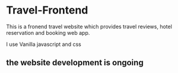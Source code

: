 # Travel-Frontend

This is a fronend travel website which provides travel reviews, hotel reservation and booking web app.

I use Vanilla javascript and css 

## the website development is ongoing
